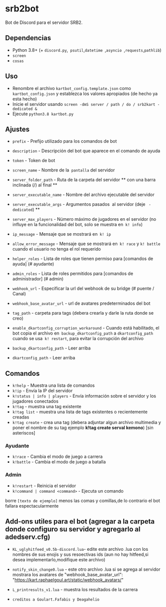 # srb2bot

Bot de Discord para el servidor SRB2.

## Dependencias

- Python 3.8+ (+ `discord.py`,` psutil`,`datetime `,`asyncio `,`requests`,`pathlib`)
- `screen`
- `cosas`

## Uso

- Renombre el archivo `kartbot_config.template.json` como ` kartbot_config.json` y establezca los valores apropiados (de hecho ya esta hecho)
- Inicie el servidor usando `screen -dmS server / path / do / srb2kart -dedicated &`
- Ejecute `python3.8 kartbot.py`

## Ajustes

- `prefix` - Prefijo utilizado para los comandos de bot
- `description` - Descripción del bot que aparece en el comando de ayuda
- `token` - Token de bot


- `screen_name` - Nombre de la` pantalla` del servidor
- `server_folder_path` - Ruta de la carpeta del servidor ** con una barra inclinada (/) al final **
- `server_executable_name` - Nombre del archivo ejecutable del servidor
- `server_executable_args` - Argumentos pasados ​​ al servidor (deje ` -dedicated`) **
- `server_max_players` - Número máximo de jugadores en el servidor (no influye en la funcionalidad del bot, solo se muestra en` k! info`)
- `ip_message` - Mensaje que se mostrará en` k! ip`
- `allow_error_message` - Mensaje que se mostrará en` k! race` y `k! battle` cuando el usuario no tenga el rol requerido
- `helper_roles` - Lista de roles que tienen permiso para [comandos de ayuda] (# ayudante)
- `admin_roles` - Lista de roles permitidos para [comandos de administrador] (# admin)
- `webhook_url` - Especificar la url del webhook de su bridge (# puente / Canal)
- `webhook_base_avatar_url` - url de avatares predeterminados del bot
- `tag_path` - carpeta para tags (debera crearla y darle la ruta donde se creo)

- `enable_dkartconfig_corruption_workaround` - Cuando está habilitado, el bot copia el archivo en` backup_dkartconfig_path` a `dkartconfig_path` cuando se usa` k! restart`, para evitar la corrupción del archivo
- `backup_dkartconfig_path` - Leer arriba
- `dkartconfig_path` - Leer arriba

## Comandos

- `k!help` - Muestra una lista de comandos
- `k!ip` - Envía la IP del servidor
- `k!status | info | players` - Envía información sobre el servidor y los jugadores conectados
- `k!tag` - muestra una tag existente
- `k!tag list` - muestra una lista de tags existentes o recientemente creadas
- `k!tag create` - crea una tag (debera adjuntar algun archivo multimedia y poner el nombre de su tag ejemplo **k!tag create serval kemono**) [sin asteriscos]

### Ayudante

- `k!race` - Cambia el modo de juego a carrera
- `k!battle` - Cambia el modo de juego a batalla

### Admin

- `k!restart` - Reinicia el servidor
- `k!command | command <command>` - Ejecuta un comando

borre `[texto de ejemplo]` menos las comas y comillas,de lo contrario el bot fallara espectacularmente

## Add-ons utiles para el bot (agregar a la carpeta donde configuro su servidor y agregarlo al adedserv.cfg)

- `KL_uglyhitfeed_v0.5b-discord.lua`- edite este archivo .lua con los nombres de sus enojis y sus resoectivas ids (aun no hay hitfeed,si desea implementarlo,modifique este archivo)
- `notify_skin_change0.lua` - este otro archivo .lua si se agrega al servidor mostrara los avatares de "webhook_base_avatar_url": "https://kart.raphaelgoul.art/static/webhook_avatars/"
- `L_printresults_v1.lua` - muestra los resultados de la carrera


- `creditos a Goulart.Fafabis y Deagahelio`
